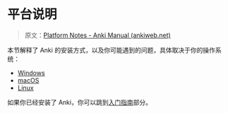 # 平台说明

> 原文：[Platform Notes - Anki Manual (ankiweb.net)](https://docs.ankiweb.net/platform/intro.html)

本节解释了 Anki 的安装方式，以及你可能遇到的问题，具体取决于你的操作系统：

- [Windows](./windows/intro.md)
- [macOS](./mac/intro.md)
- [Linux](./linux/intro.md)

如果你已经安装了 Anki，你可以跳到[入门指南](/getting-started.md)部分。
